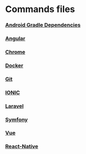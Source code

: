 Commands files
========

### [Android Gradle Dependencies](https://github.com/dmc12345628/Commands/blob/master/android%20gradle%20dependencies.md)

### [Angular](https://github.com/dmc12345628/Commands/blob/master/angular.md)

### [Chrome](https://github.com/dmc12345628/Commands/blob/master/chrome.md)

### [Docker](https://github.com/dmc12345628/Commands/blob/master/docker.md)

### [Git](https://github.com/dmc12345628/Commands/blob/master/git.md)

### [IONIC](https://github.com/dmc12345628/Commands/blob/master/ionic.md)

### [Laravel](https://github.com/dmc12345628/Commands/blob/master/laravel.md)

### [Symfony](https://github.com/dmc12345628/Commands/blob/master/symfony.md)

### [Vue](https://github.com/dmc12345628/Commands/blob/master/vue.md)

### [React-Native](https://github.com/dmc12345628/Commands/blob/master/react-native.md)
